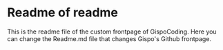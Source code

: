 # Readme of readme

This is the readme file of the custom frontpage of GispoCoding. Here you can change the Readme.md file that changes Gispo's Github frontpage.
